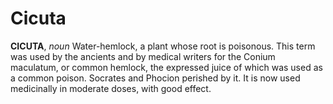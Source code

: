 # Cicuta

**CICUTA**, _noun_ Water-hemlock, a plant whose root is poisonous. This term was used by the ancients and by medical writers for the Conium maculatum, or common hemlock, the expressed juice of which was used as a common poison. Socrates and Phocion perished by it. It is now used medicinally in moderate doses, with good effect.